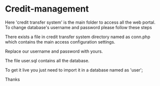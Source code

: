 # Credit-management

Here 'credit transfer system' is the main folder to access all the web portal. To change database's username and password please follow these steps

There exists a file in credit transfer system directory named as conn.php which contains the main access configuration settings.

Replace our username and password with yours.

The file user.sql contains all the database.

To get it live you just need to import it in a database named as 'user';

Thanks
